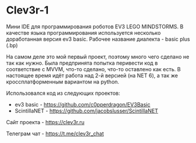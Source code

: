 # Clev3r-1

Мини IDE для программирования роботов EV3 LEGO MINDSTORMS.
В качестве языка программирования используется несколько доработанная версия ev3 basic. Рабочее название диалекта - basic plus (.bp)

На самом деле это мой первый проект, поэтому много чего сделано не так как нужно. Была предпринята попытка перивести код в соответствие с MVVM, что-то сделано, что-то оставлено как есть.
В настоящее время идёт работа над 2-й версией (на NET 6), а так же кроссплатформенным вариантом на python.

Использовался код из следующих проектов:

- ev3 basic - https://github.com/c0pperdragon/EV3Basic
- ScintillaNET - https://github.com/jacobslusser/ScintillaNET


Сайт проекта - https://clev3r.ru

Телеграм чат - https://t.me/clev3r_chat
